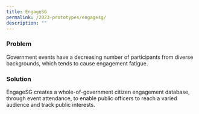 ```yaml
---
title: EngageSG
permalink: /2023-prototypes/engagesg/
description: ""
---
```

### Problem
Government events have a decreasing number of participants from diverse backgrounds, which tends to cause engagement fatigue.

### Solution
EngageSG creates a whole-of-government citizen engagement database, through event attendance, to enable public officers to reach a varied audience and track public interests.